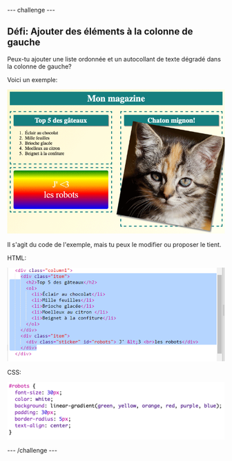 --- challenge ---

## Défi: Ajouter des éléments à la colonne de gauche

Peux-tu ajouter une liste ordonnée et un autocollant de texte dégradé dans la colonne de gauche?

Voici un exemple:

![capture d'écran](images/magazine-challenge1-example.png)

Il s'agit du code de l'exemple, mais tu peux le modifier ou proposer le tient.

HTML:

![capture d'écran](images/magazine-challenge1.png)

CSS:

![capture d'écran](images/magazine-challenge1-style.png)

--- /challenge ---